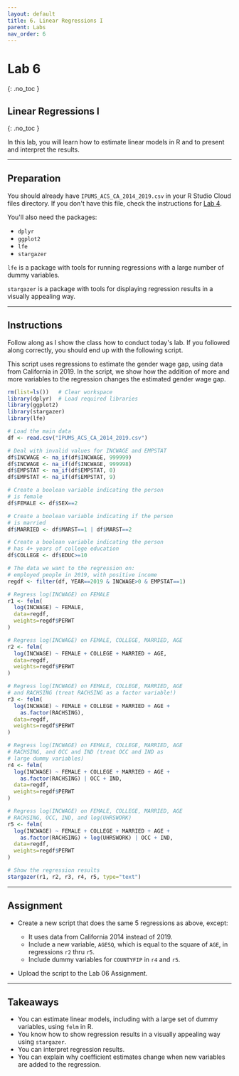 ```yaml
---
layout: default
title: 6. Linear Regressions I
parent: Labs
nav_order: 6
---
```


# Lab 6
{: .no_toc }

## Linear Regressions I
{: .no_toc }

In this lab, you will learn how to estimate linear models in R and to present and interpret the results.

---

## Preparation

You should already have `IPUMS_ACS_CA_2014_2019.csv` in your R Studio Cloud files directory. If you don't have this file, check the instructions for [Lab 4](/docs/labs/lab04).

You'll also need the packages:
- `dplyr`
- `ggplot2`
- `lfe`
- `stargazer`

`lfe` is a package with tools for running regressions with a large number of dummy variables.

`stargazer` is a package with tools for displaying regression results in a visually appealing way.

---

## Instructions

Follow along as I show the class how to conduct today's lab. If you followed along correctly, you should end up with the following script.

This script uses regressions to estimate the gender wage gap, using data from California in 2019. In the script, we show how the addition of more and more variables to the regression changes the estimated gender wage gap.

```r
rm(list=ls())   # Clear workspace
library(dplyr)  # Load required libraries
library(ggplot2)
library(stargazer)
library(lfe)

# Load the main data
df <- read.csv("IPUMS_ACS_CA_2014_2019.csv")

# Deal with invalid values for INCWAGE and EMPSTAT
df$INCWAGE <- na_if(df$INCWAGE, 999999)
df$INCWAGE <- na_if(df$INCWAGE, 999998)
df$EMPSTAT <- na_if(df$EMPSTAT, 0)
df$EMPSTAT <- na_if(df$EMPSTAT, 9)

# Create a boolean variable indicating the person
# is female
df$FEMALE <- df$SEX==2

# Create a boolean variable indicating if the person
# is married
df$MARRIED <- df$MARST==1 | df$MARST==2

# Create a boolean variable indicating the person
# has 4+ years of college education
df$COLLEGE <- df$EDUC>=10

# The data we want to the regression on:
# employed people in 2019, with positive income
regdf <- filter(df, YEAR==2019 & INCWAGE>0 & EMPSTAT==1)

# Regress log(INCWAGE) on FEMALE
r1 <- felm(
  log(INCWAGE) ~ FEMALE, 
  data=regdf, 
  weights=regdf$PERWT
)

# Regress log(INCWAGE) on FEMALE, COLLEGE, MARRIED, AGE
r2 <- felm(
  log(INCWAGE) ~ FEMALE + COLLEGE + MARRIED + AGE, 
  data=regdf,
  weights=regdf$PERWT
)

# Regress log(INCWAGE) on FEMALE, COLLEGE, MARRIED, AGE
# and RACHSING (treat RACHSING as a factor variable!)
r3 <- felm(
  log(INCWAGE) ~ FEMALE + COLLEGE + MARRIED + AGE + 
    as.factor(RACHSING), 
  data=regdf,
  weights=regdf$PERWT
)

# Regress log(INCWAGE) on FEMALE, COLLEGE, MARRIED, AGE
# RACHSING, and OCC and IND (treat OCC and IND as 
# large dummy variables)
r4 <- felm(
  log(INCWAGE) ~ FEMALE + COLLEGE + MARRIED + AGE + 
    as.factor(RACHSING) | OCC + IND,
  data=regdf,
  weights=regdf$PERWT
)

# Regress log(INCWAGE) on FEMALE, COLLEGE, MARRIED, AGE
# RACHSING, OCC, IND, and log(UHRSWORK)
r5 <- felm(
  log(INCWAGE) ~ FEMALE + COLLEGE + MARRIED + AGE + 
    as.factor(RACHSING) + log(UHRSWORK) | OCC + IND,
  data=regdf,
  weights=regdf$PERWT
)

# Show the regression results
stargazer(r1, r2, r3, r4, r5, type="text")
```

---

## Assignment

- Create a new script that does the same 5 regressions as above, except:
  - It uses data from California 2014 instead of 2019.
  - Include a new variable, `AGESQ`, which is equal to the square of `AGE`, in regressions `r2` thru `r5`.
  - Include dummy variables for `COUNTYFIP` in `r4` and `r5`.

- Upload the script to the Lab 06 Assignment.

---

## Takeaways

- You can estimate linear models, including with a large set of dummy variables, using `felm` in R.
- You know how to show regression results in a visually appealing way using `stargazer`.
- You can interpret regression results.
- You can explain why coefficient estimates change when new variables are added to the regression.


